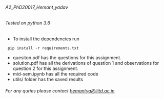 ###### A2_PhD20017_Hemant_yadav

###### Tested on python 3.6

- To install the dependencies run
```
 pip install -r requirements.txt
```
- quesiton.pdf has the questions for this assignment.
- solution.pdf has all the derivations of question 1 and observations for question 2 for this assignment.
- mid-sem.ipynb has all the required code
- utils/ folder has the saved results



###### For any quries please contact hemantya@iiitd.ac.in
